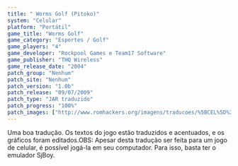 ```yaml
---
title: " Worms Golf (Pitoko)"
system: "Celular"
platform: "Portátil"
game_title: "Worms Golf"
game_category: "Esportes / Golf"
game_players: "4"
game_developer: "Rockpool Games e Team17 Software"
game_publisher: "THQ Wireless"
game_release_date: "2004"
patch_group: "Nenhum"
patch_site: "Nenhum"
patch_version: "1.0b"
patch_release: "09/07/2009"
patch_type: "JAR traduzido"
patch_progress: "100%"
patch_images: ["http://www.romhackers.org/imagens/traducoes/%5BCEL%5D%20Worms%20Golf%20-%20Pitoko%20-%201.png","http://www.romhackers.org/imagens/traducoes/%5BCEL%5D%20Worms%20Golf%20-%20Pitoko%20-%202.png","http://www.romhackers.org/imagens/traducoes/%5BCEL%5D%20Worms%20Golf%20-%20Pitoko%20-%203.png"]
---
```

Uma boa tradução. Os textos do jogo estão traduzidos e acentuados, e os gráficos foram editados.OBS: Apesar desta tradução ser feita para um jogo de celular, é possível jogá-la em seu computador. Para isso, basta ter o emulador SjBoy.